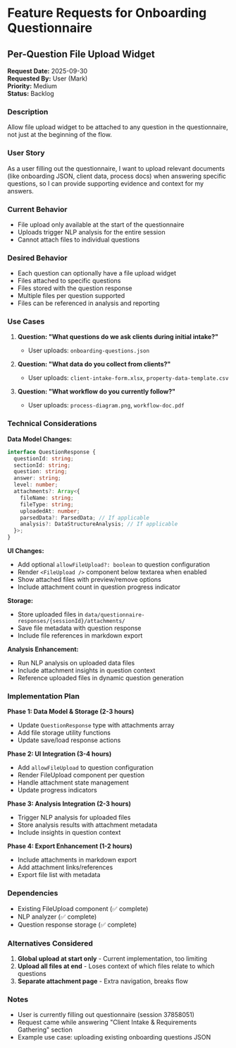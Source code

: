 # Feature Requests for Onboarding Questionnaire

## Per-Question File Upload Widget

**Request Date:** 2025-09-30  
**Requested By:** User (Mark)  
**Priority:** Medium  
**Status:** Backlog

### Description
Allow file upload widget to be attached to any question in the questionnaire, not just at the beginning of the flow.

### User Story
As a user filling out the questionnaire, I want to upload relevant documents (like onboarding JSON, client data, process docs) when answering specific questions, so I can provide supporting evidence and context for my answers.

### Current Behavior
- File upload only available at the start of the questionnaire
- Uploads trigger NLP analysis for the entire session
- Cannot attach files to individual questions

### Desired Behavior
- Each question can optionally have a file upload widget
- Files attached to specific questions
- Files stored with the question response
- Multiple files per question supported
- Files can be referenced in analysis and reporting

### Use Cases
1. **Question: "What questions do we ask clients during initial intake?"**
   - User uploads: `onboarding-questions.json`
   
2. **Question: "What data do you collect from clients?"**
   - User uploads: `client-intake-form.xlsx`, `property-data-template.csv`

3. **Question: "What workflow do you currently follow?"**
   - User uploads: `process-diagram.png`, `workflow-doc.pdf`

### Technical Considerations

**Data Model Changes:**
```typescript
interface QuestionResponse {
  questionId: string;
  sectionId: string;
  question: string;
  answer: string;
  level: number;
  attachments?: Array<{
    fileName: string;
    fileType: string;
    uploadedAt: number;
    parsedData?: ParsedData; // If applicable
    analysis?: DataStructureAnalysis; // If applicable
  }>;
}
```

**UI Changes:**
- Add optional `allowFileUpload?: boolean` to question configuration
- Render `<FileUpload />` component below textarea when enabled
- Show attached files with preview/remove options
- Include attachment count in question progress indicator

**Storage:**
- Store uploaded files in `data/questionnaire-responses/{sessionId}/attachments/`
- Save file metadata with question response
- Include file references in markdown export

**Analysis Enhancement:**
- Run NLP analysis on uploaded data files
- Include attachment insights in question context
- Reference uploaded files in dynamic question generation

### Implementation Plan

**Phase 1: Data Model & Storage (2-3 hours)**
- Update `QuestionResponse` type with attachments array
- Add file storage utility functions
- Update save/load response actions

**Phase 2: UI Integration (3-4 hours)**
- Add `allowFileUpload` to question configuration
- Render FileUpload component per question
- Handle attachment state management
- Update progress indicators

**Phase 3: Analysis Integration (2-3 hours)**
- Trigger NLP analysis for uploaded files
- Store analysis results with attachment metadata
- Include insights in question context

**Phase 4: Export Enhancement (1-2 hours)**
- Include attachments in markdown export
- Add attachment links/references
- Export file list with metadata

### Dependencies
- Existing FileUpload component (✅ complete)
- NLP analyzer (✅ complete)
- Question response storage (✅ complete)

### Alternatives Considered
1. **Global upload at start only** - Current implementation, too limiting
2. **Upload all files at end** - Loses context of which files relate to which questions
3. **Separate attachment page** - Extra navigation, breaks flow

### Notes
- User is currently filling out questionnaire (session 37858051)
- Request came while answering "Client Intake & Requirements Gathering" section
- Example use case: uploading existing onboarding questions JSON

